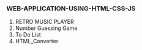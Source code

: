 ### WEB-APPLICATION-USING-HTML-CSS-JS
1. RETRO MUSIC PLAYER
2. Number Guessing Game
3. To Do List
4. HTML_Converter
